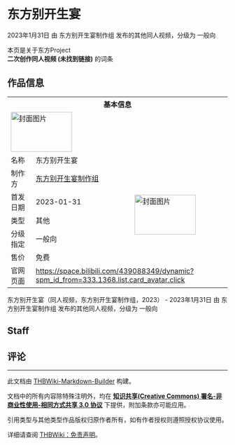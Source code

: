 # 东方别开生宴

<!-- source html: G:\repos\THBWiki-Markdown-Builder\THBWikiMarkdown\Temp\main\b\b2\ns0%3A%E4%B8%9C%E6%96%B9%E5%88%AB%E5%BC%80%E7%94%9F%E5%AE%B4.html -->

2023年1月31日 由 东方别开生宴制作组  发布的其他同人视频，分级为 一般向

本页是关于东方Project  
 **二次创作同人视频 (未找到链接)** 的词条

## 作品信息

<table><tbody><tr><th colspan="3">基本信息</th></tr><tr><td class="cover-artwork-mobile" colspan="2"><a href="./文件-东方别开生宴封面.jpg.md" class="image" title="封面图片"><img alt="封面图片" src="https://upload.thwiki.cc/thumb/3/3c/%E4%B8%9C%E6%96%B9%E5%88%AB%E5%BC%80%E7%94%9F%E5%AE%B4%E5%B0%81%E9%9D%A2.jpg/140px-%E4%B8%9C%E6%96%B9%E5%88%AB%E5%BC%80%E7%94%9F%E5%AE%B4%E5%B0%81%E9%9D%A2.jpg" decoding="async" loading="lazy" width="140" height="91" srcset="https://upload.thwiki.cc/thumb/3/3c/%E4%B8%9C%E6%96%B9%E5%88%AB%E5%BC%80%E7%94%9F%E5%AE%B4%E5%B0%81%E9%9D%A2.jpg/210px-%E4%B8%9C%E6%96%B9%E5%88%AB%E5%BC%80%E7%94%9F%E5%AE%B4%E5%B0%81%E9%9D%A2.jpg 1.5x, https://upload.thwiki.cc/thumb/3/3c/%E4%B8%9C%E6%96%B9%E5%88%AB%E5%BC%80%E7%94%9F%E5%AE%B4%E5%B0%81%E9%9D%A2.jpg/280px-%E4%B8%9C%E6%96%B9%E5%88%AB%E5%BC%80%E7%94%9F%E5%AE%B4%E5%B0%81%E9%9D%A2.jpg 2x" data-file-width="948" data-file-height="616"></a></td>
</tr><tr><td class="label">名称</td><td colspan="2"> 东方别开生宴 </td></tr><tr><td class="label">制作方</td><td><a href="./东方别开生宴制作组.md" title="东方别开生宴制作组">东方别开生宴制作组</a></td><td class="cover-artwork" rowspan="5" style="min-width:140px;"><a href="./文件-东方别开生宴封面.jpg.md" class="image" title="封面图片"><img alt="封面图片" src="https://upload.thwiki.cc/thumb/3/3c/%E4%B8%9C%E6%96%B9%E5%88%AB%E5%BC%80%E7%94%9F%E5%AE%B4%E5%B0%81%E9%9D%A2.jpg/140px-%E4%B8%9C%E6%96%B9%E5%88%AB%E5%BC%80%E7%94%9F%E5%AE%B4%E5%B0%81%E9%9D%A2.jpg" decoding="async" loading="lazy" width="140" height="91" srcset="https://upload.thwiki.cc/thumb/3/3c/%E4%B8%9C%E6%96%B9%E5%88%AB%E5%BC%80%E7%94%9F%E5%AE%B4%E5%B0%81%E9%9D%A2.jpg/210px-%E4%B8%9C%E6%96%B9%E5%88%AB%E5%BC%80%E7%94%9F%E5%AE%B4%E5%B0%81%E9%9D%A2.jpg 1.5x, https://upload.thwiki.cc/thumb/3/3c/%E4%B8%9C%E6%96%B9%E5%88%AB%E5%BC%80%E7%94%9F%E5%AE%B4%E5%B0%81%E9%9D%A2.jpg/280px-%E4%B8%9C%E6%96%B9%E5%88%AB%E5%BC%80%E7%94%9F%E5%AE%B4%E5%B0%81%E9%9D%A2.jpg 2x" data-file-width="948" data-file-height="616"></a></td>
</tr><tr><td class="label">首发日期</td><td>2023-01-31</td></tr><tr><td class="label">类型</td><td>其他</td></tr><tr><td class="label">分级指定</td><td>一般向</td></tr><tr><td class="label">售价</td><td>免费</td></tr>
<tr><td class="label">官网页面</td><td colspan="2"><a rel="nofollow" class="external free" href="https://space.bilibili.com/439088349/dynamic?spm_id_from=333.1368.list.card_avatar.click">https://space.bilibili.com/439088349/dynamic?spm_id_from=333.1368.list.card_avatar.click</a></td></tr></tbody></table>

东方别开生宴（同人视频，东方别开生宴制作组，2023） - 2023年1月31日 由 东方别开生宴制作组  发布的其他同人视频，分级为 一般向

## Staff

## 评论




---

此文档由 [THBWiki-Markdown-Builder](https://github.com/Delsin-Yu/THBWiki-Markdown-Builder) 构建。

文档中的所有内容除特殊注明外，均在 [**知识共享(Creative Commons) 署名-非商业性使用-相同方式共享 3.0 协议**](https://creativecommons.org/licenses/by-sa/3.0/deed.zh-hans) 下提供，附加条款亦可能应用。

引用类型与其他类型作品版权归原作者所有，如有作者授权则遵照授权协议使用。

详细请查阅 [THBWiki：免责声明](https://thbwiki.cc/THBWiki:%E5%85%8D%E8%B4%A3%E5%A3%B0%E6%98%8E)。

